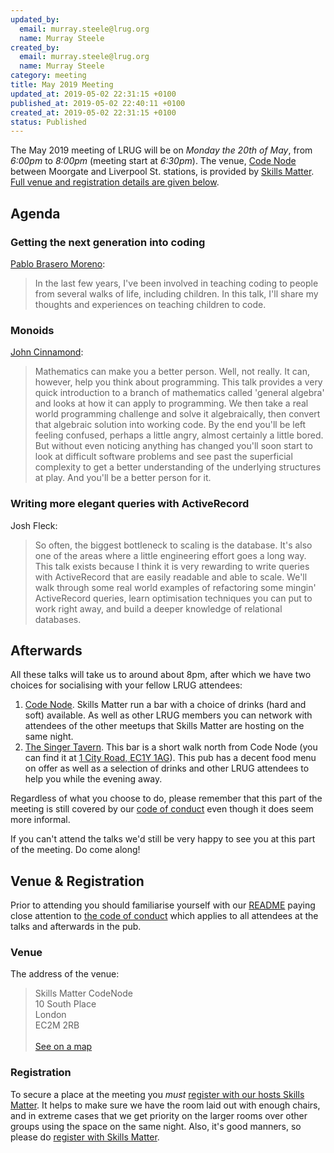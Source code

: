 ```yaml
---
updated_by:
  email: murray.steele@lrug.org
  name: Murray Steele
created_by:
  email: murray.steele@lrug.org
  name: Murray Steele
category: meeting
title: May 2019 Meeting
updated_at: 2019-05-02 22:31:15 +0100
published_at: 2019-05-02 22:40:11 +0100
created_at: 2019-05-02 22:31:15 +0100
status: Published
---
```


The May 2019 meeting of LRUG will be on *Monday the 20th of May*,
from _6:00pm_ to _8:00pm_ (meeting start at _6:30pm_).  The venue, [Code
Node][skills-matter-venue] between Moorgate and Liverpool St. stations, is
provided by [Skills Matter](http://www.skillsmatter.com).  [Full venue and
registration details are given below](#may19registration).

Agenda
------

### Getting the next generation into coding

[Pablo Brasero Moreno](https://twitter.com/pablobm):

> In the last few years, I've been involved in teaching coding to people
> from several walks of life, including children. In this talk, I'll share
> my thoughts and experiences on teaching children to code.

### Monoids

[John Cinnamond](https://twitter.com/jcinnamond):

> Mathematics can make you a better person. Well, not really. It can, 
> however, help you think about programming. This talk provides a very quick 
> introduction to a branch of mathematics called 'general algebra' and looks
> at how it can apply to programming. We then take a real world programming 
> challenge and solve it algebraically, then convert that algebraic solution
> into working code. By the end you'll be left feeling confused, perhaps a 
> little angry, almost certainly a little bored. But without even noticing 
> anything has changed you'll soon start to look at difficult software
> problems and see past the superficial complexity to get a better 
> understanding of the underlying structures at play. And you'll be a better
> person for it.

### Writing more elegant queries with ActiveRecord

Josh Fleck:

> So often, the biggest bottleneck to scaling is the database. It's also
> one of the areas where a little engineering effort goes a long way. 
> This talk exists because I think it is very rewarding to write queries
> with ActiveRecord that are easily readable and able to scale. We'll 
> walk through some real world examples of refactoring some mingin' 
> ActiveRecord queries, learn optimisation techniques you can put to work
> right away, and build a deeper knowledge of relational databases.

Afterwards
----------

All these talks will take us to around about 8pm, after which we have two
choices for socialising with your fellow LRUG attendees:

1. [Code Node][skills-matter-venue].  Skills Matter run a bar with a
   choice of drinks (hard and soft) available.  As well as other LRUG members
   you can network with attendees of the other meetups that Skills Matter are
   hosting on the same night.
2. [The Singer Tavern](http://singertavern.com/).  This bar is a short walk
   north from Code Node (you can find it at [1 City Road, EC1Y
   1AG](https://goo.gl/maps/w9kPu)).  This pub has a decent food menu on offer
   as well as a selection of drinks and other LRUG attendees to help you
   while the evening away.

Regardless of what you choose to do, please remember that this part of the
meeting is still covered by our [code of
conduct](http://readme.lrug.org/#code-of-conduct) even though it does seem more
informal.

If you can't attend the talks we'd still be very happy to see you at this part
of the meeting.  Do come along!

Venue & Registration <a name="may19registration">&nbsp;</a>
-----------------------------------------------------------

Prior to attending you should familiarise yourself with our
[README](http://readme.lrug.org/) paying close attention to [the code of
conduct](http://readme.lrug.org/#code-of-conduct) which applies to
all attendees at the talks and afterwards in the pub.

### Venue

The address of the venue:

> Skills Matter CodeNode<br/>10 South Place<br/>London<br/>EC2M 2RB<br/><br/>[See on a map](https://goo.gl/maps/ONJT4)

### Registration

To secure a place at the meeting you *must* [register with our hosts
Skills Matter][skills-matter-event].  It helps to
make sure we have the room laid out with enough chairs, and in extreme cases
that we get priority on the larger rooms over other groups using the space on
the same night.  Also, it's good manners, so please do [register with Skills
Matter][skills-matter-event].

[skills-matter-venue]: https://skillsmatter.com/locations/264-skills-matter-codenode
[skills-matter-event]: https://skillsmatter.com/meetups/11952-lrug
